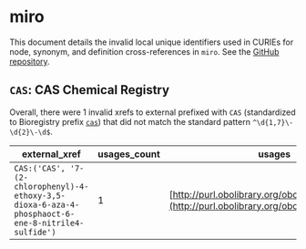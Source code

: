 # miro

This document details the invalid local unique identifiers used in CURIEs
for node, synonym, and definition cross-references in `miro`. See the [GitHub repository](https://github.com/VEuPathDB-ontology/MIRO).


## `CAS`: CAS Chemical Registry

Overall, there were 1 invalid
xrefs to external prefixed with `CAS` (standardized to Bioregistry
prefix [`cas`](https://bioregistry.io/cas)) that
did not match the standard pattern `^\d{1,7}\-\d{2}\-\d$`.

| external_xref                                                                                      |   usages_count | usages                                                                                       |
|----------------------------------------------------------------------------------------------------|----------------|----------------------------------------------------------------------------------------------|
| `CAS:('CAS', '7-(2-chlorophenyl)-4-ethoxy-3,5-dioxa-6-aza-4-phosphaoct-6-ene-8-nitrile4-sulfide')` |              1 | [http://purl.obolibrary.org/obo/MIRO_10000108](http://purl.obolibrary.org/obo/MIRO_10000108) |

